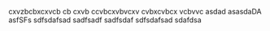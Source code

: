 cxvzbcbxcxvcb
cb
cxvb
ccvbcxvbvcxv
cvbxcvbcx
vcbvvc
asdad
asasdaDA
asfSFs
sdfsdafsad
sadfsadf
sadfsdaf
sdfsdafsad
sdafdsa
